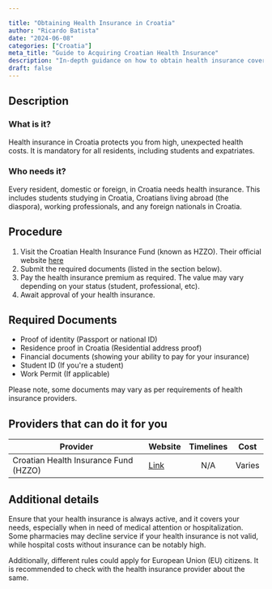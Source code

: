 ```yaml
---

title: "Obtaining Health Insurance in Croatia"
author: "Ricardo Batista"
date: "2024-06-08"
categories: ["Croatia"]
meta_title: "Guide to Acquiring Croatian Health Insurance"
description: "In-depth guidance on how to obtain health insurance coverage in Croatia, including the necessary requirements, and step-by-step procedure."
draft: false
---
```


## Description
### What is it?
Health insurance in Croatia protects you from high, unexpected health costs. It is mandatory for all residents, including students and expatriates.

### Who needs it?
Every resident, domestic or foreign, in Croatia needs health insurance. This includes students studying in Croatia, Croatians living abroad (the diaspora), working professionals, and any foreign nationals in Croatia.

## Procedure

1. Visit the Croatian Health Insurance Fund (known as HZZO). Their official website [here](http://www.hzzo.hr/)
2. Submit the required documents (listed in the section below).
3. Pay the health insurance premium as required. The value may vary depending on your status (student, professional, etc).
4. Await approval of your health insurance. 

## Required Documents

- Proof of identity (Passport or national ID)
- Residence proof in Croatia (Residential address proof)
- Financial documents (showing your ability to pay for your insurance)
- Student ID (If you're a student)
- Work Permit (If applicable)

Please note, some documents may vary as per requirements of health insurance providers.

## Providers that can do it for you

| Provider                                                 |      Website                          | Timelines    |     Cost      |
| -------------------------------------------------------- | ------------------------------------- | :----------: | :-----------: |
| Croatian Health Insurance Fund (HZZO)                    |  [Link](http://www.hzzo.hr/)          | N/A          | Varies |

## Additional details
Ensure that your health insurance is always active, and it covers your needs, especially when in need of medical attention or hospitalization. Some pharmacies may decline service if your health insurance is not valid, while hospital costs without insurance can be notably high.

Additionally, different rules could apply for European Union (EU) citizens. It is recommended to check with the health insurance provider about the same.